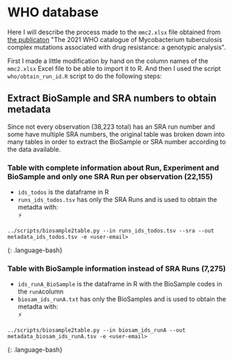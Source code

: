 # WHO database

Here I will describe the process made to the `mmc2.xlsx` file obtained from [the publicaton](https://www.thelancet.com/journals/lanmic/article/PIIS2666-5247(21)00301-3/fulltext#supplementaryMaterial)
"The 2021 WHO catalogue of Mycobacterium tuberculosis complex mutations associated with drug resistance: a genotypic analysis".

First I made a little modification by hand on the column names of the `mmc2.xlsx` Excel file to be able to import it to R.
And then I used the script `who/obtain_run_id.R` script to do the following steps:

## Extract BioSample and SRA numbers to obtain metadata

Since not every observation (38,223 total) has an SRA run number and some have multiple SRA numbers, 
the original table was broken down into many tables in order to extract the BioSample or SRA number according to the data available.

### Table with complete information about Run, Experiment and BioSample and only one SRA Run per observation (22,155)

- `ids_todos` is the dataframe in R  
- `runs_ids_todos.tsv` has only the SRA Runs and is used to obtain the metadta with:  
⚡
~~~
../scripts/biosample2table.py --in runs_ids_todos.tsv --sra --out metadata_ids_todos.tsv -e <user-email>
~~~
{: .language-bash}

### Table with BioSample information instead of SRA Runs (7,275)

- `ids_runA_BioSample` is the dataframe in R with the BioSample codes in the `runA`column
- `biosam_ids_runA.txt` has only the BioSamples and is used to obtain the metadta with:  
⚡
~~~
../scripts/biosample2table.py --in biosam_ids_runA --out metadata_biosam_ids_runA.tsv -e <user-email>
~~~
{: .language-bash}

